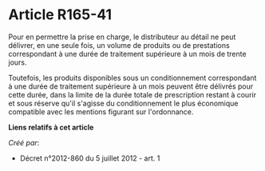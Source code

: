 # Article R165-41

Pour en permettre la prise en charge, le distributeur au détail ne peut délivrer, en une seule fois, un volume de produits ou
de prestations correspondant à une durée de traitement supérieure à un mois de trente jours. 

Toutefois, les produits disponibles sous un conditionnement correspondant à une durée de traitement supérieure à un mois
peuvent être délivrés pour cette durée, dans la limite de la durée totale de prescription restant à courir et sous réserve
qu'il s'agisse du conditionnement le plus économique compatible avec les mentions figurant sur l'ordonnance.

**Liens relatifs à cet article**

_Créé par_:

  - Décret n°2012-860 du 5 juillet 2012 - art. 1
